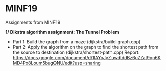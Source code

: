 # MINF19
Assignments from MINF19

**1/ Dikstra algorithm assignment: The Tunnel Problem**
- Part 1: Build the graph from a maze (dijkstra/build-graph.cpp)
- Part 2: Apply the algorithm on the graph to find the shortest path from the source to destination (dijkstra/shortest-path.cpp)
Report: https://docs.google.com/document/d/1IAYoJvZuwdtddBz6uZZat9qn6KMD4Po8Loum5bugQNU/edit?usp=sharing
